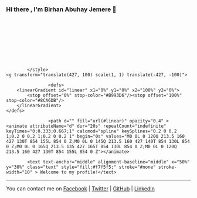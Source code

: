### Hi there , I'm Birhan Abuhay Jemere 👋
<svg xmlns="http://www.w3.org/2000/svg" xmlns:xlink="http://www.w3.org/1999/xlink" style="z-index:1;position:relative" width="854" height="200" viewBox="0 0 854 200">
    <style>
                .text {
            font-size: 70px;
            font-weight: 700;
            font-family: -apple-system,BlinkMacSystemFont,Segoe UI,Helvetica,Arial,sans-serif,Apple Color Emoji,Segoe UI Emoji;
        }
        .desc {
            font-size: 20px;
            font-weight: 500;
            font-family: -apple-system,BlinkMacSystemFont,Segoe UI,Helvetica,Arial,sans-serif,Apple Color Emoji,Segoe UI Emoji;
        }

            </style>
    <g transform="translate(427, 100) scale(1, 1) translate(-427, -100)">

                    <defs>
        <linearGradient id="linear" x1="0%" y1="0%" x2="100%" y2="0%">
            <stop offset="0%" stop-color="#B993D6"/><stop offset="100%" stop-color="#8CA6DB"/>
        </linearGradient>
    </defs>

                    <path d="" fill="url(#linear)" opacity="0.4" >
    <animate attributeName="d" dur="20s" repeatCount="indefinite" keyTimes="0;0.333;0.667;1" calcmod="spline" keySplines="0.2 0 0.2 1;0.2 0 0.2 1;0.2 0 0.2 1" begin="0s" values="M0 0L 0 120Q 213.5 160 427 130T 854 155L 854 0 Z;M0 0L 0 145Q 213.5 160 427 140T 854 130L 854 0 Z;M0 0L 0 165Q 213.5 135 427 165T 854 130L 854 0 Z;M0 0L 0 120Q 213.5 160 427 130T 854 155L 854 0 Z"></animate>
</path>
<path d="" fill="url(#linear)" opacity="0.4" >
    <animate attributeName="d" dur="20s" repeatCount="indefinite" keyTimes="0;0.333;0.667;1" calcmod="spline" keySplines="0.2 0 0.2 1;0.2 0 0.2 1;0.2 0 0.2 1" begin="-10s" values="M0 0L 0 135Q 213.5 180 427 150T 854 160L 854 0 Z;M0 0L 0 150Q 213.5 120 427 120T 854 140L 854 0 Z;M0 0L 0 145Q 213.5 125 427 150T 854 165L 854 0 Z;M0 0L 0 135Q 213.5 180 427 150T 854 160L 854 0 Z"></animate>
</path>
    </g>

            <text text-anchor="middle" alignment-baseline="middle" x="50%" y="30%" class="text" style="fill:#f7f5f5;" stroke="#none" stroke-width="10" > Welcome to my profile!</text>

</svg>
        
<!--
**Bura-Abuh/Bura-Abuh** is a ✨ _special_ ✨ repository because its `README.md` (this file) appears on your GitHub profile.

Here are some ideas to get you started:

- 🔭 I’m currently working at Debre Tabor University as Machine Learning Instractor and AI research Team!.
- 🌱 I’m currently learning ALX Software Engineer and Microverse FullStack Developer!
- 👯 I’m looking to collaborate on Data Science Project
- 🤔 I’m looking for help with ...
- 💬 Ask me about ...
- 📫 How to reach me: ...
- 😄 Pronouns: Bura
- ⚡ Fun fact: Coding Business problem!
-->
<hr>
You can contact me on <a href="https://www.facebook.com/profile.php?id=100031975305010/" target="_blank">Facebook</a>  | <a href="https://twitter.com/AbuhayJemere" target="_blank">Twitter</a> | <a href="https://github.com/Bura-Abuh/" target="_blank">GitHub</a> | <a href="https://www.linkedin.com/in/birhan-abuhay-jemere-a30b441a3/" target="_blank">LinkedIn</a>
